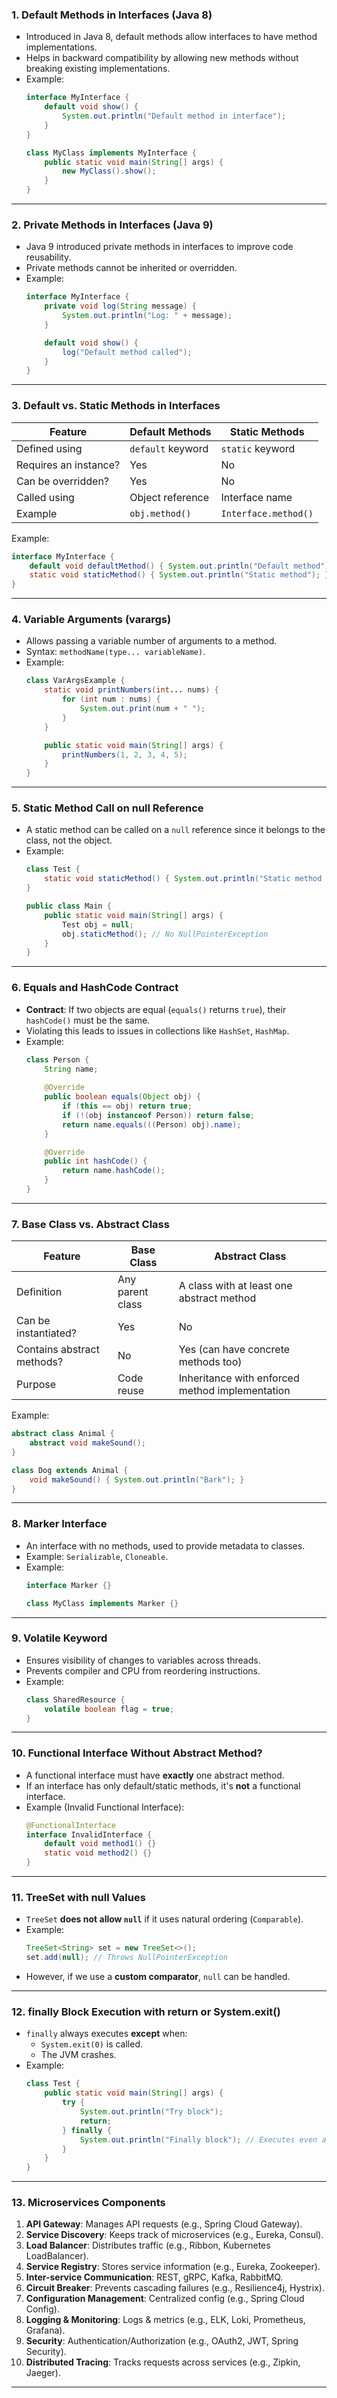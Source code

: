 
### **1. Default Methods in Interfaces (Java 8)**
- Introduced in Java 8, default methods allow interfaces to have method implementations.
- Helps in backward compatibility by allowing new methods without breaking existing implementations.
- Example:
  ```java
  interface MyInterface {
      default void show() {
          System.out.println("Default method in interface");
      }
  }
  
  class MyClass implements MyInterface {
      public static void main(String[] args) {
          new MyClass().show();
      }
  }
  ```
---

### **2. Private Methods in Interfaces (Java 9)**
- Java 9 introduced private methods in interfaces to improve code reusability.
- Private methods cannot be inherited or overridden.
- Example:
  ```java
  interface MyInterface {
      private void log(String message) {
          System.out.println("Log: " + message);
      }

      default void show() {
          log("Default method called");
      }
  }
  ```

---

### **3. Default vs. Static Methods in Interfaces**
| Feature           | Default Methods | Static Methods |
|------------------|----------------|---------------|
| Defined using   | `default` keyword | `static` keyword |
| Requires an instance? | Yes | No |
| Can be overridden? | Yes | No |
| Called using | Object reference | Interface name |
| Example | `obj.method()` | `Interface.method()` |

Example:
```java
interface MyInterface {
    default void defaultMethod() { System.out.println("Default method"); }
    static void staticMethod() { System.out.println("Static method"); }
}
```

---

### **4. Variable Arguments (varargs)**
- Allows passing a variable number of arguments to a method.
- Syntax: `methodName(type... variableName)`.
- Example:
  ```java
  class VarArgsExample {
      static void printNumbers(int... nums) {
          for (int num : nums) {
              System.out.print(num + " ");
          }
      }

      public static void main(String[] args) {
          printNumbers(1, 2, 3, 4, 5);
      }
  }
  ```
---

### **5. Static Method Call on null Reference**
- A static method can be called on a `null` reference since it belongs to the class, not the object.
- Example:
  ```java
  class Test {
      static void staticMethod() { System.out.println("Static method called"); }
  }

  public class Main {
      public static void main(String[] args) {
          Test obj = null;
          obj.staticMethod(); // No NullPointerException
      }
  }
  ```
---

### **6. Equals and HashCode Contract**
- **Contract**: If two objects are equal (`equals()` returns `true`), their `hashCode()` must be the same.
- Violating this leads to issues in collections like `HashSet`, `HashMap`.
- Example:
  ```java
  class Person {
      String name;
      
      @Override
      public boolean equals(Object obj) {
          if (this == obj) return true;
          if (!(obj instanceof Person)) return false;
          return name.equals(((Person) obj).name);
      }

      @Override
      public int hashCode() {
          return name.hashCode();
      }
  }
  ```
---

### **7. Base Class vs. Abstract Class**
| Feature | Base Class | Abstract Class |
|---------|------------|----------------|
| Definition | Any parent class | A class with at least one abstract method |
| Can be instantiated? | Yes | No |
| Contains abstract methods? | No | Yes (can have concrete methods too) |
| Purpose | Code reuse | Inheritance with enforced method implementation |

Example:
```java
abstract class Animal {
    abstract void makeSound();
}

class Dog extends Animal {
    void makeSound() { System.out.println("Bark"); }
}
```

---

### **8. Marker Interface**
- An interface with no methods, used to provide metadata to classes.
- Example: `Serializable`, `Cloneable`.
- Example:
  ```java
  interface Marker {}

  class MyClass implements Marker {}
  ```
---

### **9. Volatile Keyword**
- Ensures visibility of changes to variables across threads.
- Prevents compiler and CPU from reordering instructions.
- Example:
  ```java
  class SharedResource {
      volatile boolean flag = true;
  }
  ```

---

### **10. Functional Interface Without Abstract Method?**
- A functional interface must have **exactly** one abstract method.
- If an interface has only default/static methods, it's **not** a functional interface.
- Example (Invalid Functional Interface):
  ```java
  @FunctionalInterface
  interface InvalidInterface {
      default void method1() {}
      static void method2() {}
  }
  ```

---

### **11. TreeSet with null Values**
- `TreeSet` **does not allow `null`** if it uses natural ordering (`Comparable`).
- Example:
  ```java
  TreeSet<String> set = new TreeSet<>();
  set.add(null); // Throws NullPointerException
  ```
- However, if we use a **custom comparator**, `null` can be handled.

---

### **12. finally Block Execution with return or System.exit()**
- `finally` always executes **except** when:
  - `System.exit(0)` is called.
  - The JVM crashes.
- Example:
  ```java
  class Test {
      public static void main(String[] args) {
          try {
              System.out.println("Try block");
              return;
          } finally {
              System.out.println("Finally block"); // Executes even after return
          }
      }
  }
  ```
---

### **13. Microservices Components**
1. **API Gateway**: Manages API requests (e.g., Spring Cloud Gateway).
2. **Service Discovery**: Keeps track of microservices (e.g., Eureka, Consul).
3. **Load Balancer**: Distributes traffic (e.g., Ribbon, Kubernetes LoadBalancer).
4. **Service Registry**: Stores service information (e.g., Eureka, Zookeeper).
5. **Inter-service Communication**: REST, gRPC, Kafka, RabbitMQ.
6. **Circuit Breaker**: Prevents cascading failures (e.g., Resilience4j, Hystrix).
7. **Configuration Management**: Centralized config (e.g., Spring Cloud Config).
8. **Logging & Monitoring**: Logs & metrics (e.g., ELK, Loki, Prometheus, Grafana).
9. **Security**: Authentication/Authorization (e.g., OAuth2, JWT, Spring Security).
10. **Distributed Tracing**: Tracks requests across services (e.g., Zipkin, Jaeger).

---
